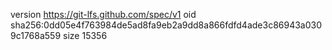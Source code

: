 version https://git-lfs.github.com/spec/v1
oid sha256:0dd05e4f763984de5ad8fa9eb2a9dd8a866fdfd4ade3c86943a0309c1768a559
size 15356

